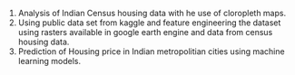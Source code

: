 1) Analysis of Indian Census housing data with he use of cloropleth maps.
2) Using public data set from kaggle and feature engineering the dataset using rasters available in google earth engine and data from census housing data.
3) Prediction of Housing price in Indian metropolitian cities using machine learning models.
